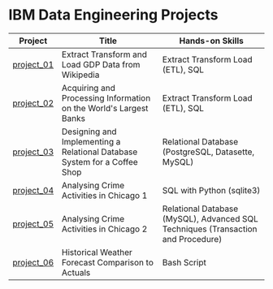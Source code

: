 # IBM Data Engineering Projects

| Project | Title | Hands-on Skills |
| ------------- | ------------- | ------------- |
| [project_01](project_01) | Extract Transform and Load GDP Data from Wikipedia | Extract Transform Load (ETL), SQL |
| [project_02](project_02) | Acquiring and Processing Information on the World's Largest Banks | Extract Transform Load (ETL), SQL |
| [project_03](project_03) | Designing and Implementing a Relational Database System for a Coffee Shop | Relational Database (PostgreSQL, Datasette, MySQL) |
| [project_04](project_04) | Analysing Crime Activities in Chicago 1 | SQL with Python (sqlite3) |
| [project_05](project_05) | Analysing Crime Activities in Chicago 2 | Relational Database (MySQL), Advanced SQL Techniques (Transaction and Procedure) |
| [project_06](project_06) | Historical Weather Forecast Comparison to Actuals | Bash Script |
